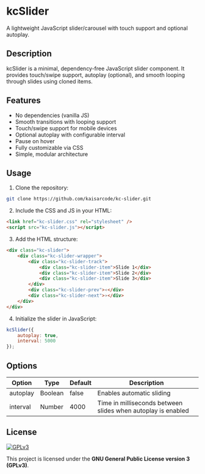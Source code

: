 # kcSlider

A lightweight JavaScript slider/carousel with touch support and optional autoplay.

## Description

kcSlider is a minimal, dependency-free JavaScript slider component. It provides touch/swipe support, autoplay (optional), and smooth looping through slides using cloned items.

## Features

- No dependencies (vanilla JS)
- Smooth transitions with looping support
- Touch/swipe support for mobile devices
- Optional autoplay with configurable interval
- Pause on hover
- Fully customizable via CSS
- Simple, modular architecture

## Usage

1. Clone the repository:

```bash
git clone https://github.com/kaisarcode/kc-slider.git
```

2. Include the CSS and JS in your HTML:

```html
<link href="kc-slider.css" rel="stylesheet" />
<script src="kc-slider.js"></script>
```

3. Add the HTML structure:

```html
<div class="kc-slider">
    <div class="kc-slider-wrapper">
        <div class="kc-slider-track">
            <div class="kc-slider-item">Slide 1</div>
            <div class="kc-slider-item">Slide 2</div>
            <div class="kc-slider-item">Slide 3</div>
        </div>
        <div class="kc-slider-prev">‹</div>
        <div class="kc-slider-next">›</div>
    </div>
</div>
```

4. Initialize the slider in JavaScript:

```js
kcSlider({
    autoplay: true,
    interval: 5000
});
```

## Options

| Option    | Type    | Default | Description                          |
|-----------|---------|---------|------------------------------------|
| autoplay  | Boolean | false   | Enables automatic sliding           |
| interval  | Number  | 4000    | Time in milliseconds between slides when autoplay is enabled |

## License

[![GPLv3](https://www.gnu.org/graphics/gplv3-127x51.png)](https://www.gnu.org/licenses/gpl-3.0.html)

This project is licensed under the **GNU General Public License version 3 (GPLv3)**.
